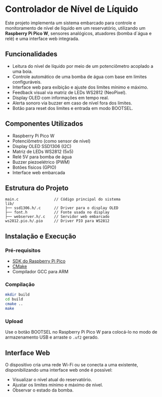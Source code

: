 # Controlador de Nível de Líquido

Este projeto implementa um sistema embarcado para controle e monitoramento de nível de líquido em um reservatório, utilizando um **Raspberry Pi Pico W**, sensores analógicos, atuadores (bomba d´água e relé) e uma interface web integrada.

## Funcionalidades

- Leitura do nível de líquido por meio de um potenciômetro acoplado a uma boia.
- Controle automático de uma bomba de água com base em limites configuráveis.
- Interface web para exibição e ajuste dos limites mínimo e máximo.
- Feedback visual via matriz de LEDs WS2812 (NeoPixel).
- Display OLED com informações em tempo real.
- Alerta sonoro via buzzer em caso de nível fora dos limites.
- Botão para reset dos limites e entrada em modo BOOTSEL.

## Componentes Utilizados

- Raspberry Pi Pico W
- Potenciômetro (como sensor de nível)
- Display OLED SSD1306 (I2C)
- Matriz de LEDs WS2812 (5x5)
- Relé 5V para bomba de água
- Buzzer piezoelétrico (PWM)
- Botões físicos (GPIO)
- Interface web embarcada

## Estrutura do Projeto

```
main.c                // Código principal do sistema
lib/
├── ssd1306.h/.c      // Driver para o display OLED
├── font.h            // Fonte usada no display
├── webserver.h/.c    // Servidor web embarcado
ws2812.pio.h/.pio     // Driver PIO para WS2812
```

## Instalação e Execução

### Pré-requisitos

- [SDK do Raspberry Pi Pico](https://github.com/raspberrypi/pico-sdk)
- [CMake](https://cmake.org/)
- Compilador GCC para ARM

### Compilação

```bash
mkdir build
cd build
cmake ..
make
```

### Upload

Use o botão BOOTSEL no Raspberry Pi Pico W para colocá-lo no modo de armazenamento USB e arraste o `.uf2` gerado.

## Interface Web

O dispositivo cria uma rede Wi-Fi ou se conecta a uma existente, disponibilizando uma interface web onde é possível:

- Visualizar o nível atual do reservatório.
- Ajustar os limites mínimo e máximo de nível.
- Observar o estado da bomba.
